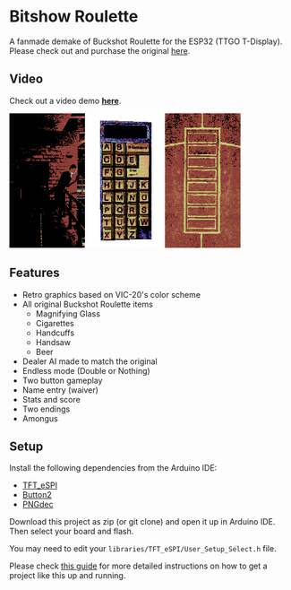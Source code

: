 # Bitshow Roulette

A fanmade demake of Buckshot Roulette for the ESP32 (TTGO T-Display). Please check out and purchase the original [here](https://mikeklubnika.itch.io/buckshot-roulette).

## Video

Check out a video demo **[here](https://youtu.be/-t5OGMdE8Ls)**.

![Smoking guy](assets_png/guy_1.png?raw=true "Smoking guy") ![Keypad](assets_png/keypad.png?raw=true "Keypad") ![Shell spot on table](assets_png/show_shells.png?raw=true "Shell spot on table")

## Features

- Retro graphics based on VIC-20's color scheme
- All original Buckshot Roulette items
  - Magnifying Glass
  - Cigarettes
  - Handcuffs
  - Handsaw
  - Beer
- Dealer AI made to match the original
- Endless mode (Double or Nothing)
- Two button gameplay
- Name entry (waiver)
- Stats and score
- Two endings
- Amongus

## Setup

Install the following dependencies from the Arduino IDE:
- [TFT_eSPI](https://github.com/Bodmer/TFT_eSPI)
- [Button2](https://github.com/LennartHennigs/Button2)
- [PNGdec](https://github.com/bitbank2/PNGdec)

Download this project as zip (or git clone) and open it up in Arduino IDE. Then select your board and flash.

You may need to edit your `libraries/TFT_eSPI/User_Setup_Select.h` file.

Please check [this guide](https://github.com/rebane2001/chanduino/blob/master/SETUP.md) for more detailed instructions on how to get a project like this up and running.
